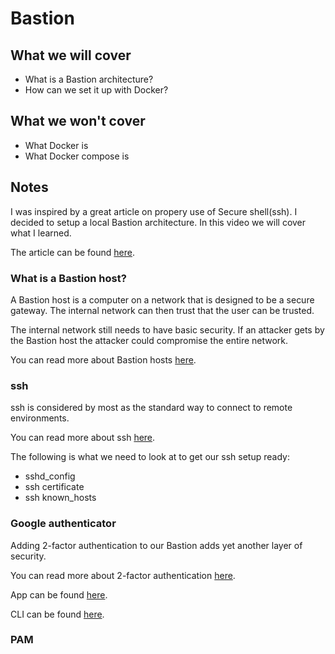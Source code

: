 # Bastion

## What we will cover

- What is a Bastion architecture?
- How can we set it up with Docker?

## What we won't cover

- What Docker is
- What Docker compose is

## Notes

I was inspired by a great article on propery use of Secure shell(ssh).
I decided to setup a local Bastion architecture.
In this video we will cover what I learned.

The article can be found [here](https://gravitational.com/blog/how-to-ssh-properly/).

### What is a Bastion host?

A Bastion host is a computer on a network that is designed to be a secure gateway.
The internal network can then trust that the user can be trusted.

The internal network still needs to have basic security.
If an attacker gets by the Bastion host the attacker could compromise the entire network.

You can read more about Bastion hosts [here](https://en.wikipedia.org/wiki/Bastion_host).

### ssh

ssh is considered by most as the standard way to connect to remote environments.

You can read more about ssh [here](https://www.ssh.com/ssh/command/).

The following is what we need to look at to get our ssh setup ready:

- sshd_config
- ssh certificate
- ssh known_hosts

### Google authenticator

Adding 2-factor authentication to our Bastion adds yet another layer of security.

You can read more about 2-factor authentication [here](https://en.wikipedia.org/wiki/Multi-factor_authentication).

App can be found [here](https://play.google.com/store/apps/details?id=com.google.android.apps.authenticator2&hl=en).

CLI can be found [here](https://github.com/google/google-authenticator-libpam/blob/master/man/google-authenticator.1.md).

### PAM
